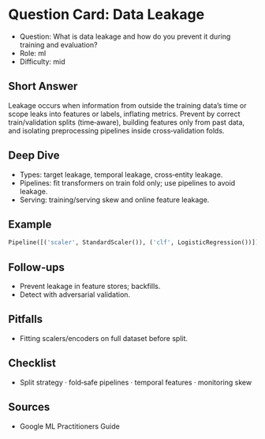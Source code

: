 # Question Card: Data Leakage

- Question: What is data leakage and how do you prevent it during training and evaluation?
- Role: ml
- Difficulty: mid

## Short Answer
Leakage occurs when information from outside the training data’s time or scope leaks into features or labels, inflating metrics. Prevent by correct train/validation splits (time‑aware), building features only from past data, and isolating preprocessing pipelines inside cross‑validation folds.

## Deep Dive
- Types: target leakage, temporal leakage, cross‑entity leakage.
- Pipelines: fit transformers on train fold only; use pipelines to avoid leakage.
- Serving: training/serving skew and online feature leakage.

## Example
```python
Pipeline([('scaler', StandardScaler()), ('clf', LogisticRegression())])
```

## Follow‑ups
- Prevent leakage in feature stores; backfills.
- Detect with adversarial validation.

## Pitfalls
- Fitting scalers/encoders on full dataset before split.

## Checklist
- Split strategy · fold‑safe pipelines · temporal features · monitoring skew

## Sources
- Google ML Practitioners Guide

